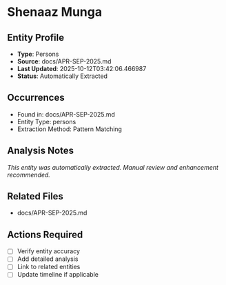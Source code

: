 # Shenaaz Munga

## Entity Profile
- **Type**: Persons
- **Source**: docs/APR-SEP-2025.md
- **Last Updated**: 2025-10-12T03:42:06.466987
- **Status**: Automatically Extracted

## Occurrences
- Found in: docs/APR-SEP-2025.md
- Entity Type: persons
- Extraction Method: Pattern Matching

## Analysis Notes
*This entity was automatically extracted. Manual review and enhancement recommended.*

## Related Files
- docs/APR-SEP-2025.md

## Actions Required
- [ ] Verify entity accuracy
- [ ] Add detailed analysis
- [ ] Link to related entities
- [ ] Update timeline if applicable

